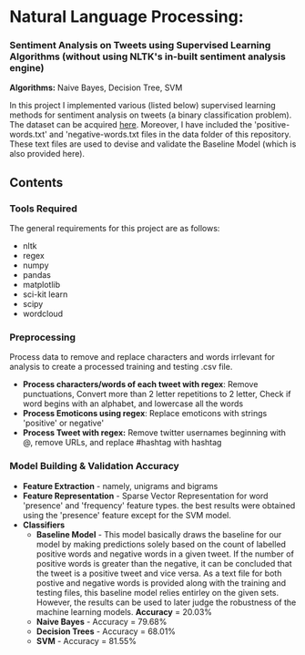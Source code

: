 # Natural Language Processing:
### Sentiment Analysis on Tweets using Supervised Learning Algorithms (without using NLTK's in-built sentiment analysis engine)

**Algorithms:** Naive Bayes, Decision Tree, SVM

In this project I implemented various (listed below) supervised learning methods for sentiment analysis on tweets (a binary classification problem). The dataset can be acquired [here](https://datahack.analyticsvidhya.com/contest/practice-problem-twitter-sentiment-analysis/). Moreover, I have included the 'positive-words.txt' and 'negative-words.txt files in the data folder of this repository. These text files are used to devise and validate the Baseline Model (which is also provided here).

## Contents

### Tools Required
The general requirements for this project are as follows:
- nltk
- regex
- numpy
- pandas
- matplotlib
- sci-kit learn
- scipy
- wordcloud
### Preprocessing
Process data to remove and replace characters and words irrlevant for analysis to create a processed training and testing .csv file.
- **Process characters/words of each tweet with regex**: Remove punctuations, Convert more than 2 letter repetitions to 2 letter, Check if word begins with an alphabet, and lowercase all the words
- **Process Emoticons using regex**: Replace emoticons with strings 'positive' or negative'
- **Process Tweet with regex:** Remove twitter usernames beginning with @, remove URLs, and replace #hashtag with hashtag

### Model Building & Validation Accuracy

- **Feature Extraction** - namely, unigrams and bigrams
- **Feature Representation** - Sparse Vector Representation for word 'presence' and 'frequency' feature types. the best results were obtained using the 'presence' feature except for the SVM model.
- **Classifiers**
    - **Baseline Model** - This model basically draws the baseline for our model by making predictions solely based on the count of labelled positive words and negative words in a given tweet. If the number of positive words is greater than the negative, it can be concluded that the tweet is a positive tweet and vice versa. As a text file for both postive and negative words is provided along with the training and testing files, this baseline model relies entirley on the given sets. However, the results can be used to later judge the robustness of the machine learning models. **Accuracy** = 20.03%
    - **Naive Bayes** - Accuracy = 79.68%
    - **Decision Trees** - Accuracy = 68.01%
    - **SVM** - Accuracy = 81.55% 
